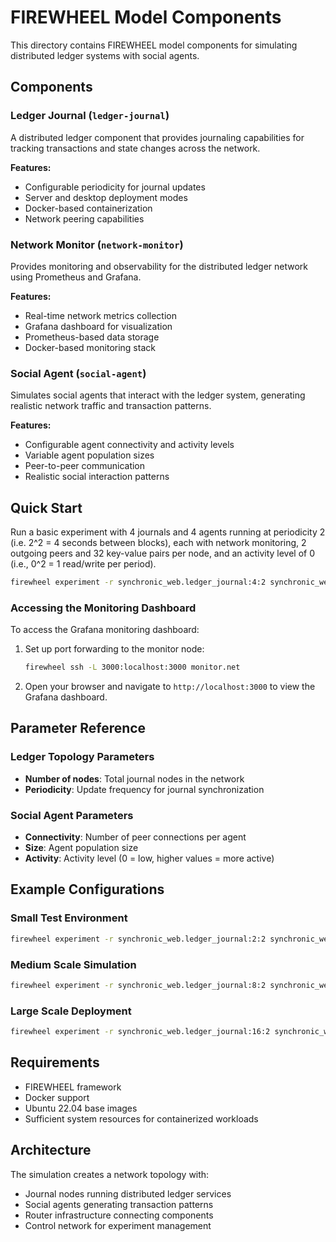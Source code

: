 # FIREWHEEL Model Components

This directory contains FIREWHEEL model components for simulating distributed ledger systems with social agents.

## Components

### Ledger Journal (`ledger-journal`)
A distributed ledger component that provides journaling capabilities for tracking transactions and state changes across the network.

**Features:**
- Configurable periodicity for journal updates
- Server and desktop deployment modes
- Docker-based containerization
- Network peering capabilities

### Network Monitor (`network-monitor`)
Provides monitoring and observability for the distributed ledger network using Prometheus and Grafana.

**Features:**
- Real-time network metrics collection
- Grafana dashboard for visualization
- Prometheus-based data storage
- Docker-based monitoring stack

### Social Agent (`social-agent`)
Simulates social agents that interact with the ledger system, generating realistic network traffic and transaction patterns.

**Features:**
- Configurable agent connectivity and activity levels
- Variable agent population sizes
- Peer-to-peer communication
- Realistic social interaction patterns

## Quick Start

Run a basic experiment with 4 journals and 4 agents running at periodicity 2 (i.e. 2^2 = 4 seconds between blocks), each with network monitoring, 2 outgoing peers and 32 key-value pairs per node, and an activity level of 0 (i.e., 0^2 = 1 read/write per period).

```bash
firewheel experiment -r synchronic_web.ledger_journal:4:2 synchronic_web.network_monitor synchronic_web.social_agent:2:32:0 control_network minimega.launch
```

### Accessing the Monitoring Dashboard

To access the Grafana monitoring dashboard:

1. Set up port forwarding to the monitor node:
   ```bash
   firewheel ssh -L 3000:localhost:3000 monitor.net
   ```

2. Open your browser and navigate to `http://localhost:3000` to view the Grafana dashboard.

## Parameter Reference

### Ledger Topology Parameters
- **Number of nodes**: Total journal nodes in the network
- **Periodicity**: Update frequency for journal synchronization

### Social Agent Parameters
- **Connectivity**: Number of peer connections per agent
- **Size**: Agent population size
- **Activity**: Activity level (0 = low, higher values = more active)

## Example Configurations

### Small Test Environment
```bash
firewheel experiment -r synchronic_web.ledger_journal:2:2 synchronic_web.network_monitor synchronic_web.social_agent:1:16:0 control_network minimega.launch
```

### Medium Scale Simulation
```bash
firewheel experiment -r synchronic_web.ledger_journal:8:2 synchronic_web.network_monitor synchronic_web.social_agent:4:64:1 control_network minimega.launch
```

### Large Scale Deployment
```bash
firewheel experiment -r synchronic_web.ledger_journal:16:2 synchronic_web.network_monitor synchronic_web.social_agent:8:128:2 control_network minimega.launch
```

## Requirements

- FIREWHEEL framework
- Docker support
- Ubuntu 22.04 base images
- Sufficient system resources for containerized workloads

## Architecture

The simulation creates a network topology with:
- Journal nodes running distributed ledger services
- Social agents generating transaction patterns
- Router infrastructure connecting components
- Control network for experiment management
